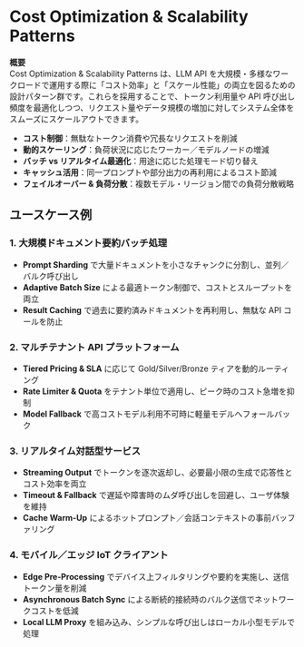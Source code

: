 # Cost Optimization & Scalability Patterns

**概要**  
Cost Optimization & Scalability Patterns は、LLM API を大規模・多様なワークロードで運用する際に「コスト効率」と「スケール性能」の両立を図るための設計パターン群です。これらを採用することで、トークン利用量や API 呼び出し頻度を最適化しつつ、リクエスト量やデータ規模の増加に対してシステム全体をスムーズにスケールアウトできます。

- **コスト制御**：無駄なトークン消費や冗長なリクエストを削減  
- **動的スケーリング**：負荷状況に応じたワーカー／モデルノードの増減  
- **バッチ vs リアルタイム最適化**：用途に応じた処理モード切り替え  
- **キャッシュ活用**：同一プロンプトや部分出力の再利用によるコスト節減  
- **フェイルオーバー & 負荷分散**：複数モデル・リージョン間での負荷分散戦略  

## ユースケース例

### 1. 大規模ドキュメント要約バッチ処理  

- **Prompt Sharding** で大量ドキュメントを小さなチャンクに分割し、並列／バルク呼び出し  
- **Adaptive Batch Size** による最適トークン制御で、コストとスループットを両立  
- **Result Caching** で過去に要約済みドキュメントを再利用し、無駄な API コールを防止  

### 2. マルチテナント API プラットフォーム  

- **Tiered Pricing & SLA** に応じて Gold/Silver/Bronze ティアを動的ルーティング  
- **Rate Limiter & Quota** をテナント単位で適用し、ピーク時のコスト急増を抑制  
- **Model Fallback** で高コストモデル利用不可時に軽量モデルへフォールバック  

### 3. リアルタイム対話型サービス  

- **Streaming Output** でトークンを逐次返却し、必要最小限の生成で応答性とコスト効率を両立  
- **Timeout & Fallback** で遅延や障害時のムダ呼び出しを回避し、ユーザ体験を維持  
- **Cache Warm-Up** によるホットプロンプト／会話コンテキストの事前バッファリング  

### 4. モバイル／エッジ IoT クライアント  

- **Edge Pre‐Processing** でデバイス上フィルタリングや要約を実施し、送信トークン量を削減  
- **Asynchronous Batch Sync** による断続的接続時のバルク送信でネットワークコストを低減  
- **Local LLM Proxy** を組み込み、シンプルな呼び出しはローカル小型モデルで処理  
